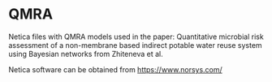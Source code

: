 # QMRA

Netica files with QMRA models used in the paper: Quantitative microbial risk assessment of a non-membrane based indirect potable water reuse  system using Bayesian networks from Zhiteneva et al.

Netica software can be obtained from https://www.norsys.com/
